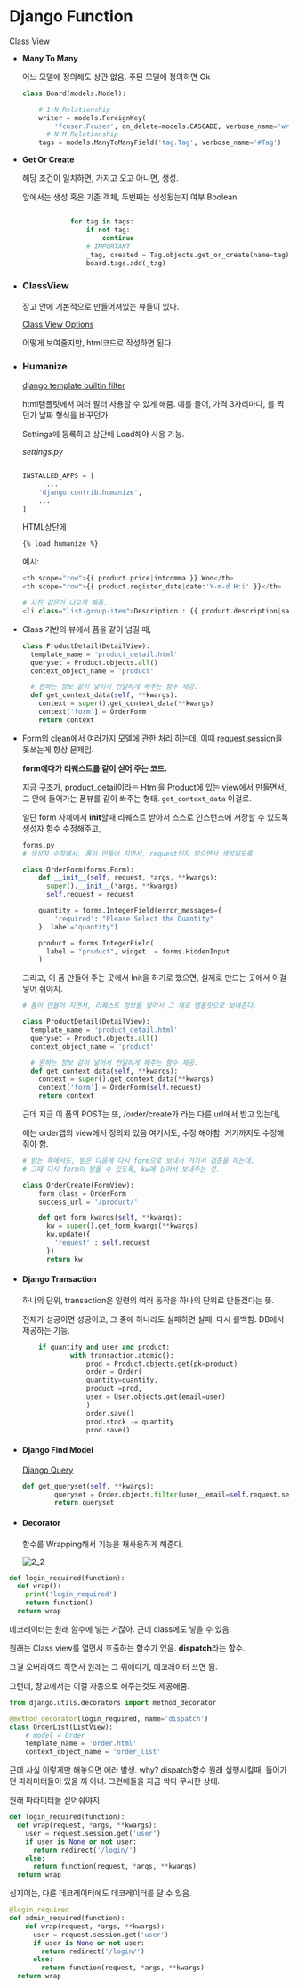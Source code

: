 # Django Function

[Class View](###ClassView)

- **Many To Many**

  어느 모델에 정의해도 상관 없음. 주된 모델에 정의하면 Ok

  ```python
  class Board(models.Model):
  
      # 1:N Relationship
      writer = models.ForeignKey(
          'fcuser.Fcuser', on_delete=models.CASCADE, verbose_name='writer')
  		# N:M Relationship
      tags = models.ManyToManyField('tag.Tag', verbose_name='#Tag')


  ```

- **Get Or Create**

  해당 조건이 일치하면, 가지고 오고 아니면, 생성.

  앞에서는 생성 혹은 기존 객체, 두번째는 생성됬는지 여부 Boolean

  ```python

              for tag in tags:
                  if not tag:
                      continue
                  # IMPORTANT
                  _tag, created = Tag.objects.get_or_create(name=tag)
                  board.tags.add(_tag)

  ```

- ### ClassView

  장고 안에 기본적으로 만들어져있는 뷰들이 있다.

  [Class View Options](https://docs.djangoproject.com/en/3.2/topics/class-based-views/)

  어떻게 보여줄지만, html코드로 작성하면 된다.

- ### Humanize

  [django template builtin filter](https://docs.djangoproject.com/en/3.2/ref/templates/builtins/)

  html템플릿에서 여러 필터 사용할 수 있게 해줌. 예를 들어, 가격 3자리마다, 를 찍던가 날짜 형식을 바꾸던가.

  Settings에 등록하고 상단에 Load해야 사용 가능.

  _settings.py_

  ```python

  INSTALLED_APPS = [
  		...
      'django.contrib.humanize',
      ...
  ]

  ```

  HTML상단에

  `{% load humanize %}`

  예시:

  ```python
  <th scope="row">{{ product.price|intcomma }} Won</th>
  <th scope="row">{{ product.register_date|date:'Y-m-d H:i' }}</th>
  ```

  ```python
  # 사진 같은거 나오게 해줌.
  <li class="list-group-item">Description : {{ product.description|safe }}</li>
  ```

- Class 기반의 뷰에서 폼을 같이 넘길 때,

  ```python
  class ProductDetail(DetailView):
    template_name = 'product_detail.html'
    queryset = Product.objects.all()
    context_object_name = 'product'

    # 원하는 정보 같이 넣어서 전달하게 해주는 함수 제공.
    def get_context_data(self, **kwargs):
      context = super().get_context_data(**kwargs)
      context['form'] = OrderForm
      return context
  ```

- Form의 clean에서 여러가지 모델에 관한 처리 하는데, 이때 request.session을 못쓰는게 항상 문제임.

  **form에다가 리퀘스트를 같이 싣어 주는 코드.**

  지금 구조가, product_detail이라는 Html을 Product에 있는 view에서 만들면서, 그 안에 들어가는 폼뷰를 같이 쏴주는 형태. `get_context_data` 이걸로.

  일단 form 자체에서 **init**할때 리퀘스트 받아서 스스로 인스턴스에 저장할 수 있도록 생성자 함수 수정해주고,

  ```python
  forms.py
  # 생성자 수정해서, 폼이 만들어 지면서, request인자 받으면서 생성되도록

  class OrderForm(forms.Form):
      def __init__(self, request, *args, **kwargs):
        super().__init__(*args, **kwargs)
        self.request = request

      quantity = forms.IntegerField(error_messages={
          'required': "Please Select the Quantity"
      }, label="quantity")

      product = forms.IntegerField(
        label = "product", widget  = forms.HiddenInput
      )
  ```

  그리고, 이 폼 만들어 주는 곳에서 Init을 하기로 했으면, 실제로 만드는 곳에서 이걸 넣어 줘야지.

  ```Python
  # 폼이 만들어 지면서, 리퀘스트 정보를 넣어서 그 채로 템플릿으로 보내준다.

  class ProductDetail(DetailView):
    template_name = 'product_detail.html'
    queryset = Product.objects.all()
    context_object_name = 'product'

    # 원하는 정보 같이 넣어서 전달하게 해주는 함수 제공.
    def get_context_data(self, **kwargs):
      context = super().get_context_data(**kwargs)
      context['form'] = OrderForm(self.request)
      return context
  ```

  근데 지금 이 폼의 POST는 또, /order/create가 라는 다른 url에서 받고 있는데,

  얘는 order앱의 view에서 정의되 있음 여기서도, 수정 해야함. 거기까지도 수정해 줘야 함.

  ```python
  # 받는 쪽에서도, 받은 다음에 다시 form으로 보내서 거기서 검증을 하는데,
  # 그때 다시 form이 받을 수 있도록, kw에 싣어서 보내주는 것.

  class OrderCreate(FormView):
      form_class = OrderForm
      success_url = '/product/'

      def get_form_kwargs(self, **kwargs):
        kw = super().get_form_kwargs(**kwargs)
        kw.update({
          'request' : self.request
        })
        return kw
  ```

- #### Django Transaction

  하나의 단위, transaction은 일련의 여러 동작을 하나의 단위로 만들겠다는 뜻.

  전체가 성공이면 성공이고, 그 중에 하나라도 실패하면 실패. 다시 롤백함. DB에서 제공하는 기능.
  
  ```python
      if quantity and user and product:
              with transaction.atomic():
                  prod = Product.objects.get(pk=product)
                  order = Order(
                  quantity=quantity,
                  product =prod,
                  user = User.objects.get(email=user)
                  )
                  order.save()
                  prod.stock -= quantity
                  prod.save()
  ```



- #### Django Find Model 

  [Django Query](https://eunjin3786.tistory.com/338)

  ```python
  def get_queryset(self, **kwargs):
          queryset = Order.objects.filter(user__email=self.request.session.get('user'))
          return queryset
  ```

  





- #### Decorator

  함수를 Wrapping해서 기능을 재사용하게 해준다. 

  ![2_2](./materials/2_2.png)

```python
def login_required(function):
  def wrap():
    print('login_required')
    return function()
  return wrap
```



데코레이터는 원래 함수에 넣는 거잖아. 근데 class에도 넣을 수 있음. 

원래는 Class view를 열면서 호출하는 함수가 있음. **dispatch**라는 함수. 

그걸 오버라이드 하면서 원래는 그 위에다가, 데코레이터 쓰면 됨. 

그런데, 장고에서는 이걸 자동으로 해주는것도 제공해줌. 

```python
from django.utils.decorators import method_decorator
```

```python
@method_decorator(login_required, name='dispatch')
class OrderList(ListView):
    # model = Order
    template_name = 'order.html'
    context_object_name = 'order_list'

```

근데 사실 이렇게만 해놓으면 에러 발생. why? dispatch함수 원래 실행시킬때, 들어가던 파라미터들이 있을 꺼 아녀. 그런애들을 지금 싹다 무시한 상태. 

원래 파라미터들 싣어줘야지

```python
def login_required(function):
  def wrap(request, *args, **kwargs):
    user = request.session.get('user')
    if user is None or not user:
      return redirect('/login/')
    else:
      return function(request, *args, **kwargs)
  return wrap

```

심지어는, 다른 데코레이터에도 데코레이터를 달 수 있음. 

```python
@login_required
def admin_required(function):
    def wrap(request, *args, **kwargs):
      user = request.session.get('user')
      if user is None or not user:
        return redirect('/login/')
      else:
        return function(request, *args, **kwargs)
  return wrap
```

